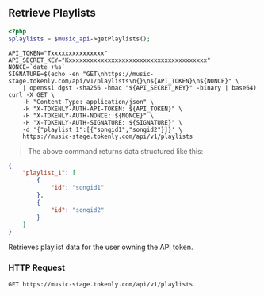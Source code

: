 ## Retrieve Playlists


```php
<?php
$playlists = $music_api->getPlaylists();
```

```shell
API_TOKEN="Txxxxxxxxxxxxxxx"
API_SECRET_KEY="Kxxxxxxxxxxxxxxxxxxxxxxxxxxxxxxxxxxxxxxx"
NONCE=`date +%s`
SIGNATURE=$(echo -en "GET\nhttps://music-stage.tokenly.com/api/v1/playlists\n{}\n${API_TOKEN}\n${NONCE}" \
    | openssl dgst -sha256 -hmac "${API_SECRET_KEY}" -binary | base64)
curl -X GET \
    -H "Content-Type: application/json" \
    -H "X-TOKENLY-AUTH-API-TOKEN: ${API_TOKEN}" \
    -H "X-TOKENLY-AUTH-NONCE: ${NONCE}" \
    -H "X-TOKENLY-AUTH-SIGNATURE: ${SIGNATURE}" \
    -d '{"playlist_1":[{"songid1","songid2"}]}' \
    https://music-stage.tokenly.com/api/v1/playlists
```

> The above command returns data structured like this:

```json
{
    "playlist_1": [
        {
            "id": "songid1"
        },
        {
            "id": "songid2"
        }
    ]
}
```

Retrieves playlist data for the user owning the API token.

### HTTP Request

`GET https://music-stage.tokenly.com/api/v1/playlists`

